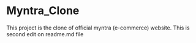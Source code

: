 # Myntra_Clone
This project is the clone of official myntra (e-commerce) website.
This is second edit on readme.md file
